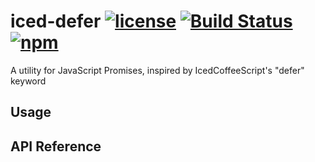 # iced-defer [![license](https://img.shields.io/npm/l/iced-defer)](https://github.com/mrjacobbloom/iced-defer/blob/master/LICENSE) [![Build Status](https://travis-ci.com/mrjacobbloom/iced-defer.svg?branch=master)](https://travis-ci.com/mrjacobbloom/iced-defer) [![npm](https://img.shields.io/npm/v/iced-defer)](https://www.npmjs.com/package/iced-defer)
A utility for JavaScript Promises, inspired by IcedCoffeeScript's "defer" keyword

## Usage

## API Reference